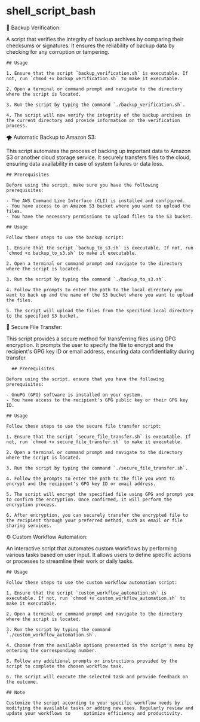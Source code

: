 # shell_script_bash


🔐 Backup Verification: 

  A script that verifies the integrity of backup archives by comparing their checksums or signatures. 
  It ensures the reliability of backup data by checking for any corruption or tampering.

    ## Usage

    1. Ensure that the script `backup_verification.sh` is executable. If not, run `chmod +x backup_verification.sh` to make it executable.

    2. Open a terminal or command prompt and navigate to the directory where the script is located.

    3. Run the script by typing the command `./backup_verification.sh`.

    4. The script will now verify the integrity of the backup archives in the current directory and provide information on the verification process.



🌪️ Automatic Backup to Amazon S3: 

  This script automates the process of backing up important data to Amazon S3 or another cloud storage service. 
  It securely transfers files to the cloud, ensuring data availability in case of system failures or data loss.

    ## Prerequisites

    Before using the script, make sure you have the following prerequisites:

    - The AWS Command Line Interface (CLI) is installed and configured.
    - You have access to an Amazon S3 bucket where you want to upload the files.
    - You have the necessary permissions to upload files to the S3 bucket.

    ## Usage

    Follow these steps to use the backup script:

    1. Ensure that the script `backup_to_s3.sh` is executable. If not, run `chmod +x backup_to_s3.sh` to make it executable.

    2. Open a terminal or command prompt and navigate to the directory where the script is located.

    3. Run the script by typing the command `./backup_to_s3.sh`.

    4. Follow the prompts to enter the path to the local directory you want to back up and the name of the S3 bucket where you want to upload the files.

    5. The script will upload the files from the specified local directory to the specified S3 bucket.



💾 Secure File Transfer: 

  This script provides a secure method for transferring files using GPG encryption. 
  It prompts the user to specify the  file to encrypt and the recipient's GPG key ID or email address, 
  ensuring data confidentiality during transfer.

      ## Prerequisites

    Before using the script, ensure that you have the following prerequisites:

    - GnuPG (GPG) software is installed on your system.
    - You have access to the recipient's GPG public key or their GPG key ID.

    ## Usage

    Follow these steps to use the secure file transfer script:

    1. Ensure that the script `secure_file_transfer.sh` is executable. If not, run `chmod +x secure_file_transfer.sh` to make it executable.

    2. Open a terminal or command prompt and navigate to the directory where the script is located.

    3. Run the script by typing the command `./secure_file_transfer.sh`.

    4. Follow the prompts to enter the path to the file you want to encrypt and the recipient's GPG key ID or email address.

    5. The script will encrypt the specified file using GPG and prompt you to confirm the encryption. Once confirmed, it will perform the encryption process.

    6. After encryption, you can securely transfer the encrypted file to the recipient through your preferred method, such as email or file sharing services.



⚙️ Custom Workflow Automation: 

  An interactive script that automates custom workflows by performing various tasks based on user input. 
  It allows users to define specific actions or processes to streamline their work or daily tasks.

    ## Usage

    Follow these steps to use the custom workflow automation script:

    1. Ensure that the script `custom_workflow_automation.sh` is executable. If not, run `chmod +x custom_workflow_automation.sh` to make it executable.

    2. Open a terminal or command prompt and navigate to the directory where the script is located.

    3. Run the script by typing the command `./custom_workflow_automation.sh`.

    4. Choose from the available options presented in the script's menu by entering the corresponding number.

    5. Follow any additional prompts or instructions provided by the script to complete the chosen workflow task.

    6. The script will execute the selected task and provide feedback on the outcome.

    ## Note

    Customize the script according to your specific workflow needs by modifying the available tasks or adding new ones. Regularly review and update your workflows to     optimize efficiency and productivity.
